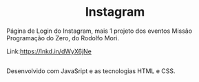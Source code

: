 <h1 align="center">Instagram</h1>

Página de Login do Instagram, mais 1 projeto dos eventos Missão Programação do Zero, do Rodolfo Mori.
<br>

Link:https://lnkd.in/dWyX6jNe

##

Desenvolvido com JavaSript e as tecnologias HTML e CSS.


